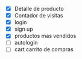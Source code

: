 - [x] Detalle de producto
- [x] Contador de visitas
- [x] login
- [x] sign up
- [x] productos mas vendidos
- [ ] autologin
- [  ] cart carrito de compras
